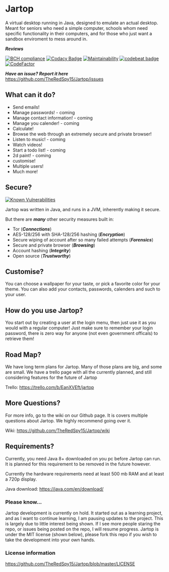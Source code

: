 # Jartop
A virtual desktop running in Java, designed to emulate an actual desktop. Meant for seniors who need a simple computer, schools
whom need specific functionality in their computers, and for those who just want a sandbox enviroment to mess around in.

***Reviews***

[![BCH compliance](https://bettercodehub.com/edge/badge/TheRedSpy15/Jartop?branch=master)](https://bettercodehub.com/)
[![Codacy Badge](https://api.codacy.com/project/badge/Grade/37db57e3a74b4b5e9d2a6f176419fa8f)](https://www.codacy.com/app/hjadar15/Jartop?utm_source=github.com&amp;utm_medium=referral&amp;utm_content=TheRedSpy15/Jartop&amp;utm_campaign=Badge_Grade)
[![Maintainability](https://api.codeclimate.com/v1/badges/1cf3bfe897d4f445d186/maintainability)](https://codeclimate.com/github/TheRedSpy15/Jartop/maintainability)
[![codebeat badge](https://codebeat.co/badges/bf7640a2-7eb3-44b0-ac6f-77db03084cb3)](https://codebeat.co/projects/github-com-theredspy15-jartop-master)
[![CodeFactor](https://www.codefactor.io/repository/github/theredspy15/jartop/badge)](https://www.codefactor.io/repository/github/theredspy15/jartop)

***Have an issue? Report it here***
https://github.com/TheRedSpy15/Jartop/issues

## What can it do?
- Send emails!
- Manage passwords! - coming
- Manage contact information! - coming
- Manage you calender! - coming
- Calculate!
- Browse the web through an extremely secure and private browser!
- Listen to music! - coming
- Watch videos!
- Start a todo list! - coming
- 2d paint! - coming
- customise!
- Multiple users!
- Much more!

## Secure?
[![Known Vulnerabilities](https://snyk.io/test/github/theredspy15/jartop/badge.svg?targetFile=build.gradle)](https://snyk.io/test/github/theredspy15/jartop?targetFile=build.gradle)

Jartop was written in Java, and runs in a JVM, inherently making it secure.

But there are ___many___ other security measures built in:

- Tor (___Connections___)
- AES-128/256 with SHA-128/256 hashing (___Encryption___)
- Secure wiping of account after so many failed attempts (___Forensics___)
- Secure and private browser (___Browsing___)
- Account hashing (___Integrity___)
- Open source (___Trustworthy___)

## Customise?
You can choose a wallpaper for your taste, or pick a favorite color for your theme. You can also add
your contacts, passwords, calenders and such to your user.

## How do you use Jartop?
You start out by creating a user at the login menu, then just use it as you would with a regular computer!
Just make sure to remember your login password, there is zero way for anyone (not even government officals) to
retrieve them!

## Road Map?
We have long term plans for Jartop. Many of those plans are big, and some are small.
We have a trello page with all the currently planned, and still considering features for
the future of Jartop

Trello: https://trello.com/b/EanXVEft/jartop

## More Questions?
For more info, go to the wiki on our Github page. It is covers multiple questions about Jartop. We highly
recommend going over it.

Wiki: https://github.com/TheRedSpy15/Jartop/wiki

## Requirements?
Currently, you need Java 8+ downloaded on you pc before Jartop can run. It is planned for this requirement to be
removed in the future however.

Currently the hardware requirements need at least 500 mb RAM and at least a 720p display.

Java download: https://java.com/en/download/

### Please know...
Jartop development is currently on hold. It started out as a learning project, and as I want to continue learning,
I am pausing updates to the project. This is largely due to little interest being shown. If I see more people staring
the repo, or issues being posted on the repo, I will resume progress. Jartop is under the MIT license (shown below),
please fork this repo if you wish to take the development into your own hands.

### License information
https://github.com/TheRedSpy15/Jartop/blob/master/LICENSE